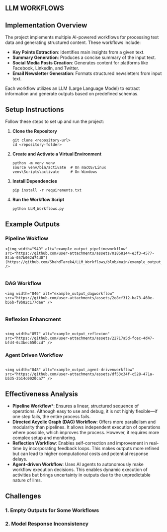 ## LLM WORKFLOWS

## Implementation Overview

The project implements multiple AI-powered workflows for processing text data and generating structured content. These workflows include:
- **Key Points Extraction**: Identifies main insights from a given text.
- **Summary Generation**: Produces a concise summary of the input text.
- **Social Media Posts Creation**: Generates content for platforms like Facebook, LinkedIn, and Twitter.
- **Email Newsletter Generation**: Formats structured newsletters from input text.

Each workflow utilizes an LLM (Large Language Model) to extract information and generate outputs based on predefined schemas.

## Setup Instructions

Follow these steps to set up and run the project:

1. **Clone the Repository**
   ```
   git clone <repository-url>
   cd <repository-folder>
   ```

2. **Create and Activate a Virtual Environment**
   ```
   python -m venv venv
   source venv/bin/activate  # On macOS/Linux
   venv\Scripts\activate     # On Windows
   ```

3. **Install Dependencies**
   ```
   pip install -r requirements.txt
   ```

4. **Run the Workflow Script**
   ```sh
   python LLM_Workflows.py
   ```


## Example Outputs

### Pipeline Wokflow
```
<[img width="949" alt="example_output_pipelineworkflow" src="https://github.com/user-attachments/assets/01868144-e3f3-4577-8fab-057b062d74d0"](https://github.com/ShahdTarek4/LLM_Workflows/blob/main/example_output_pipelineworkflow.png) />


```

### DAG Workflow
```
<img width="846" alt="example_output_dagworkflow" src="https://github.com/user-attachments/assets/2e8cf312-ba73-460e-b56b-f9b82c177dae" />


```

### Reflexion Enhancment 
```

<img width="857" alt="example_output_reflexion" src="https://github.com/user-attachments/assets/22717a5d-fcec-4d47-bfd4-6c3bec650ccd" />

```

### Agent Driven Workflow 
```

<img width="848" alt="example_output_agent-drivenworkflow" src="https://github.com/user-attachments/assets/df53c34f-c528-471a-b535-2b14c0020ca7" />

```

## Effectiveness Analysis

- **Pipeline Workflow***: Ensures a linear, structured sequence of operations. Although easy to use and debug, it is not highly flexible—if one step fails, the entire process fails.
- **Directed Acyclic Graph (DAG) Workflow**: Offers more parallelism and modularity than pipelines. It allows independent execution of operations where possible, which improves the process. However, it requires more complex setup and monitoring.
- **Reflection Workflow**: Enables self-correction and improvement in real-time by incorporating feedback loops. This makes outputs more refined but can lead to higher computational costs and potential response delays.
- **Agent-driven Workflow**: Uses AI agents to autonomously make workflow execution decisions. This enables dynamic execution of activities but brings uncertainty in outputs due to the unpredictable nature of llms.

## Challenges 

### 1. **Empty Outputs for Some Workflows**

### 2. **Model Response Inconsistency**
   





